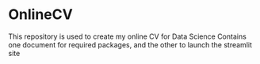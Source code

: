 # OnlineCV
This repository is used to create my online CV for Data Science
Contains one document for required packages, and the other to launch the streamlit site
